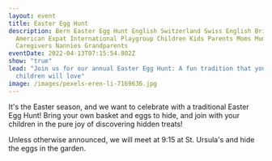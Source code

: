 ```yaml
---
layout: event
title: Easter Egg Hunt
description: Bern Easter Egg Hunt English Switzerland Swiss English British
  American Expat International Playgroup Children Kids Parents Moms Mums Dads
  Caregivers Nannies Grandparents
eventDate: 2022-04-13T07:15:54.802Z
show: "true"
lead: "Join us for our annual Easter Egg Hunt: A fun tradition that your
  children will love"
image: /images/pexels-eren-li-7169636.jpg
---
```

It's the Easter season, and we want to celebrate with a traditional Easter Egg Hunt! Bring your own basket and eggs to hide, and join with your children in the pure joy of discovering hidden treats! 

Unless otherwise announced, we will meet at 9:15 at St. Ursula's and hide the eggs in the garden.